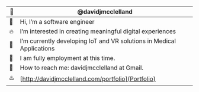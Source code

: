 :wave: | @davidjmcclelland
--|--
:radio_button: | Hi, I’m a software engineer
:fire: | I’m interested in creating meaningful digital experiences
:rocket: | I’m currently developing IoT and VR solutions in Medical Applications
:high_brightness: | I am fully employment at this time.
:email: | How to reach me: davidjmcclelland at Gmail.
:hotsprings: | [http://davidjmcclelland.com/portfolio](Portfolio)

<!---
davidjmcclelland/davidjmcclelland is a ✨ special ✨ repository because its `README.md` (this file) appears on your GitHub profile.
You can click the Preview link to take a look at your changes.
--->
